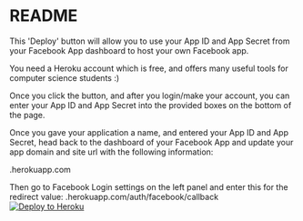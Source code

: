 # README
This 'Deploy' button will allow you to use your App ID and App Secret from your Facebook App dashboard to host your own Facebook app.

You need a Heroku account which is free, and offers many useful tools for computer science students :)

Once you click the button, and after you login/make your account, you can enter your App ID and App Secret into the provided boxes on the bottom of the page.

Once you gave your application a name, and entered your App ID and App Secret, head back to the dashboard of your Facebook App and update your app domain and site url with the following information:

<your-app-name>.herokuapp.com

Then go to Facebook Login settings on the left panel and enter this for the redirect value:
 <your-app-name>.herokuapp.com/auth/facebook/callback <br/>
[![Deploy to Heroku](https://www.herokucdn.com/deploy/button.png)](https://heroku.com/deploy)
